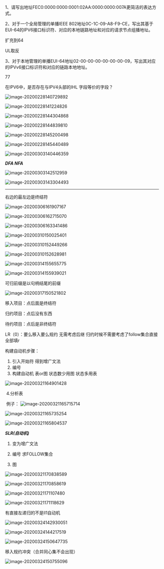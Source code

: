 1、请写出地址FEC0:0000:0000:0001:02AA:0000:0000:007A更简洁的表达方式。

2、对于一个全局管理的单播IEEE 802地址0C-1C-09-A8-F9-CE，写出其基于EUI-64的IPV6接口标识符、对应的本地链路地址和对应的请求节点组播地址。

扩充到64 

UL取反

3、对于本地管理的单播EUI-64地址02-00-00-00-00-00-00-09，写出其对应的IPVv6接口标识符和对应的链路本地地址。

77

在IPV6中，是否存在与IPV4头部的IHL 字段等价的字段？

![image-20200228140729892](C:\Users\ASUS\AppData\Roaming\Typora\typora-user-images\image-20200228140729892.png)

![image-20200228141224826](C:\Users\ASUS\AppData\Roaming\Typora\typora-user-images\image-20200228141224826.png)

![image-20200228144304868](C:\Users\ASUS\AppData\Roaming\Typora\typora-user-images\image-20200228144304868.png)

![image-20200228144839810](C:\Users\ASUS\AppData\Roaming\Typora\typora-user-images\image-20200228144839810.png)

![image-20200228145200498](C:\Users\ASUS\AppData\Roaming\Typora\typora-user-images\image-20200228145200498.png)

![image-20200228145440489](C:\Users\ASUS\AppData\Roaming\Typora\typora-user-images\image-20200228145440489.png)

![image-20200303140446359](C:\Users\ASUS\AppData\Roaming\Typora\typora-user-images\image-20200303140446359.png)

***DFA NFA***

![image-20200303142512959](C:\Users\ASUS\AppData\Roaming\Typora\typora-user-images\image-20200303142512959.png)

![image-20200303143304493](C:\Users\ASUS\AppData\Roaming\Typora\typora-user-images\image-20200303143304493.png)

***

右边的最左边是终结符

![image-20200306161907167](C:\Users\ASUS\AppData\Roaming\Typora\typora-user-images\image-20200306161907167.png)

![image-20200306162715070](C:\Users\ASUS\AppData\Roaming\Typora\typora-user-images\image-20200306162715070.png)

![image-20200306163341486](C:\Users\ASUS\AppData\Roaming\Typora\typora-user-images\image-20200306163341486.png)

![image-20200310150025401](C:\Users\ASUS\AppData\Roaming\Typora\typora-user-images\image-20200310150025401.png)

![image-20200310152449266](C:\Users\ASUS\AppData\Roaming\Typora\typora-user-images\image-20200310152449266.png)

![image-20200310152628981](C:\Users\ASUS\AppData\Roaming\Typora\typora-user-images\image-20200310152628981.png)

![image-20200314155655775](C:\Users\ASUS\AppData\Roaming\Typora\typora-user-images\image-20200314155655775.png)

![image-20200314155939021](C:\Users\ASUS\AppData\Roaming\Typora\typora-user-images\image-20200314155939021.png)

可归前缀是以句柄结尾的前缀

![image-20200317150521802](C:\Users\ASUS\AppData\Roaming\Typora\typora-user-images\image-20200317150521802.png)

移入项目：点后面是终结符

归约项目：点后没有东西

待约项目：点后是非终结符

LR（0）：要么移入要么规约 无需考虑后继 归约时候不需要考虑了follow集合直接全部填r

构建自动机步骤：

1. 引入开始符 得到增广文法
2. 编号
3. 构建自动机 表or图 状态数少用图 状态多用表

![image-20200321164901428](C:\Users\ASUS\AppData\Roaming\Typora\typora-user-images\image-20200321164901428.png)



​				4.分析表

​       例子：
![image-20200321165715714](C:\Users\ASUS\AppData\Roaming\Typora\typora-user-images\image-20200321165715714.png)

![image-20200321165735254](C:\Users\ASUS\AppData\Roaming\Typora\typora-user-images\image-20200321165735254.png)

![image-20200321165804537](C:\Users\ASUS\AppData\Roaming\Typora\typora-user-images\image-20200321165804537.png)

***SLR(自动机)***

1. 变为增广文法

2. 编号 求FOLLOW集合

3. 图

   

![image-20200321170838589](C:\Users\ASUS\AppData\Roaming\Typora\typora-user-images\image-20200321170838589.png)

![image-20200321170858619](C:\Users\ASUS\AppData\Roaming\Typora\typora-user-images\image-20200321170858619.png)

![image-20200321171107480](C:\Users\ASUS\AppData\Roaming\Typora\typora-user-images\image-20200321171107480.png)

![image-20200321171118629](C:\Users\ASUS\AppData\Roaming\Typora\typora-user-images\image-20200321171118629.png)

有直接左递归的不是ll1自动机

![image-20200324142930051](C:\Users\ASUS\AppData\Roaming\Typora\typora-user-images\image-20200324142930051.png)

![image-20200324144217519](C:\Users\ASUS\AppData\Roaming\Typora\typora-user-images\image-20200324144217519.png)

![image-20200324150647735](C:\Users\ASUS\AppData\Roaming\Typora\typora-user-images\image-20200324150647735.png)

移入规约冲突（合并同心集不会出现）

![image-20200324150755096](C:\Users\ASUS\AppData\Roaming\Typora\typora-user-images\image-20200324150755096.png)